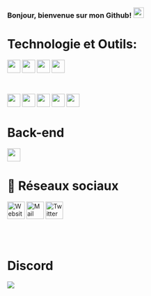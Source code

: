 <h3>Bonjour, bienvenue sur mon Github! <img width="24px" src="https://cdn.ultralion.xyz/storage/img/hi.gif" /></h3>

<h1><B>Technologie et Outils</B>:</h1>
<p>
  <img height="30" src="https://cdn.ultralion.xyz/storage/img/js.png" style="max-width:100%;">
  <img height="30" src="https://cdn.ultralion.xyz/storage/img/c.png" style="max-width:100%;">
  <img height="30" src="https://cdn.ultralion.xyz/storage/img/html5.png" style="max-width:100%;">
  <img height="30" src="https://cdn.ultralion.xyz/storage/img/css3.png" style="max-width:100%;">
  </p>
<br>
  <p>
    <img height="30" src="https://cdn.ultralion.xyz/storage/img/vscode.png" style="max-width:100%;">
    <img height="30" src="https://cdn.ultralion.xyz/storage/img/sublimetext.png" style="max-width:100%;">
    <a href="https://mremoteng.org/"><img height="30" src="https://cdn.ultralion.xyz/storage/img/mRemoteNG.png" style="max-width:100%;"></a>
    <img height="30" src="https://cdn.ultralion.xyz/storage/img/winscp.png" style="max-width:100%;">
    <img height="30" src="https://cdn.ultralion.xyz/storage/img/github.png" style="max-width:100%;">
      </p>
 <h1><B>Back-end</B></h1>
<p>
<img height="30" src="https://cdn.ultralion.xyz/storage/img/nodejs.png" style="max-width:100%;">
  </p>
 <h1><B>🔗 Réseaux sociaux</B></h1>
<p>
<a href="https://ultralion.xyz" title="Website">
  <img alt="Website" width="40px" src="https://cdn.ultralion.xyz/storage/img/website.png" /></a>
<a href="mailto:ultralionfr@gmail.com?subject=[GitHub]%20Contact%20for%20..." title="Mail">
  <img alt="Mail" width="40px" src="https://cdn.ultralion.xyz/storage/img/mail.png" /></a>
<a href="https://www.twitter.com/UltraLion__" title="Twitter">
  <img alt="Twitter" width="40px" src="https://cdn.ultralion.xyz/storage/img/twitter.png" /></a>
</p>
</div>
<br><br>
<div>
  <h1>Discord</h1>
   <a href="https://discord.com/users/281113457833672706" target="_blank">
      <img src="https://lanyard-profile-readme.vercel.app/api/281113457833672706">
   </a>
</div>

